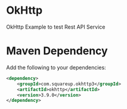 # OkHttp
OkHttp Example to test Rest API Service

# Maven Dependency
<!-- https://mvnrepository.com/artifact/com.squareup.okhttp3/okhttp -->
Add the following to your dependencies:

```xml
<dependency>
    <groupId>com.squareup.okhttp3</groupId>
    <artifactId>okhttp</artifactId>
    <version>3.9.0</version>
</dependency>
```
